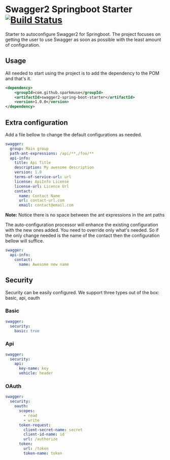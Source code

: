 
# Swagger2 Springboot Starter [![Build Status](https://travis-ci.org/sparkmuse/swagger2-spring-boot-starter.svg?branch=master)](https://travis-ci.org/sparkmuse/swagger2-spring-boot-starter)

Starter to autoconfigure Swagger2 for Springboot. The project focuses on getting the user to use Swagger as soon as possible with the least amount of configuration. 

## Usage

All needed to start using the project is to add the dependency to the POM and that's it.


```xml
<dependency>
    <groupId>com.github.sparkmuse</groupId>
    <artifactId>swagger2-spring-boot-starter</artifactId>
    <version>1.0.0</version>
</dependency>
```

## Extra configuration

Add a file bellow to change the default configurations as needed. 

```yaml
swagger:
  group: Main group
  path-ant-expressions: /api/**,/foo/**
  api-info:
    title: Api Title
    description: My awesome description
    version: 1.0
    terms-of-service-url: url
    license: ApiInfo License
    license-url: Licence Url
    contact:
      name: Contact Name
      url: contact-url.com
      email: contact@email.com
```
**Note:** Notice there is no space between the ant expressions in the ant paths

The auto-configuration processor will enhance the existing configuration with the new ones added. You need to override only what's needed.
So if the only change needed is the name of the contact then the configuration bellow will suffice.

```yaml
swagger:
  api-info:
    contact:
      name: Awesome new name
```

## Security

Security can be easily configured. We support three types out of the box: basic, api, oauth

### Basic
```yaml
swagger:
  security:
    basic: true
```

### Api
```yaml
swagger:
  security:
    api:
      key-name: key
      vehicle: header
```

### OAuth
```yaml
swagger:
  security:
    oauth:
      scopes:
        - read
        - write
      token-request:
        client-secret-name: secret
        client-id-name: id
        url: /authorize
      token:
        url: /token
        token-name: token
```